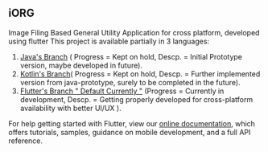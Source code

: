 ## iORG

Image Filing Based General Utility Application for cross platform, developed using flutter
This project is available partially in 3 languages:
  1. [Java's Branch](https://github.com/perseus98/iORG/tree/java-baseline-prototype) ( Progress = Kept on hold, Descp. = Initial Prototype version, maybe developed in future).
  2. [Kotlin's Branch](https://github.com/perseus98/iORG/tree/kotlin)( Progress = Kept on hold, Descp. = Further implemented version from java-prototype, surely to be completed in the future).
  3. [Flutter's Branch " Default Currently "](https://github.com/perseus98/iORG/tree/flutter-dev) (Progress = Currently in development, Descp. = Getting properly developed for cross-platform availability with better UI/UX ).
  
  
  
  
  
  
  
For help getting started with Flutter, view our
[online documentation](https://flutter.dev/docs), which offers tutorials,
samples, guidance on mobile development, and a full API reference.
